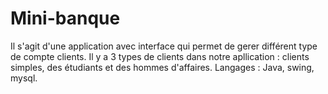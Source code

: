 # Mini-banque
Il s'agit d'une application avec interface qui permet de gerer différent type de compte clients.
Il y a 3 types de clients dans notre apllication : clients simples, des étudiants et des hommes d'affaires.
Langages : Java, swing, mysql.
